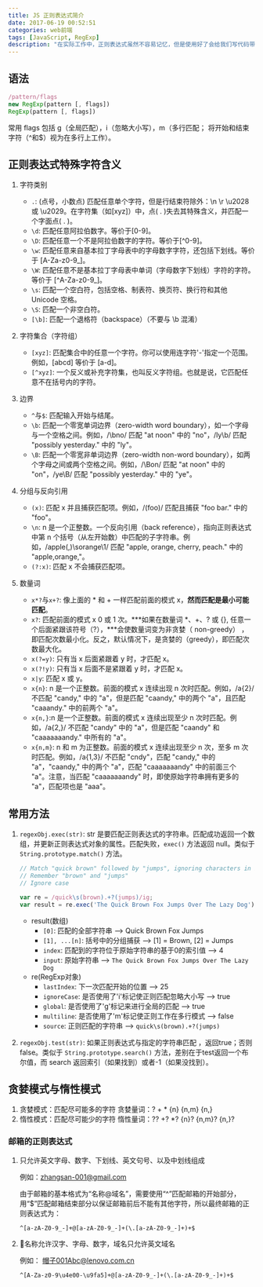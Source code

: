 ```yaml
---
title: JS 正则表达式简介
date: 2017-06-19 00:52:51
categories: web前端
tags: [JavaScript, RegExp]
description: "在实际工作中，正则表达式虽然不容易记忆，但是使用好了会给我们写代码带来莫大好处，这里简要介绍一下 JS 的正则表达式。"
---
```

## 语法

```js
/pattern/flags
new RegExp(pattern [, flags])
RegExp(pattern [, flags])
```

常用 flags 包括 g（全局匹配），i（忽略大小写），m（多行匹配； 将开始和结束字符（^和$）视为在多行上工作）。

## 正则表达式特殊字符含义

1. 字符类别

    - `.`: (点号，小数点) 匹配任意单个字符，但是行结束符除外：\n \r \u2028 或 \u2029。在字符集（如[xyz]）中，点( . )失去其特殊含义，并匹配一个字面点( . )。
    - `\d`: 匹配任意阿拉伯数字。等价于[0-9]。
    - `\D`: 匹配任意一个不是阿拉伯数字的字符。等价于[^0-9]。
    - `\w`: 匹配任意来自基本拉丁字母表中的字母数字字符，还包括下划线。等价于 [A-Za-z0-9_]。
    - `\W`: 匹配任意不是基本拉丁字母表中单词（字母数字下划线）字符的字符。等价于 [^A-Za-z0-9_]。
    - `\s`: 匹配一个空白符，包括空格、制表符、换页符、换行符和其他 Unicode 空格。
    - `\S`: 匹配一个非空白符。
    - `[\b]`: 匹配一个退格符（backspace）（不要与 \b 混淆）

2. 字符集合（字符组）

    - `[xyz]`: 匹配集合中的任意一个字符。你可以使用连字符'-'指定一个范围。例如，[abcd] 等价于 [a-d]。
    - `[^xyz]`: 一个反义或补充字符集，也叫反义字符组。也就是说，它匹配任意不在括号内的字符。

3. 边界

    - `^`与`$`: 匹配输入开始与结尾。
    - `\b`: 匹配一个零宽单词边界（zero-width word boundary），如一个字母与一个空格之间。例如，/\bno/ 匹配 "at noon" 中的 "no"，/ly\b/ 匹配 "possibly yesterday." 中的 "ly"。
    - `\B`: 匹配一个零宽非单词边界（zero-width non-word boundary），如两个字母之间或两个空格之间。例如，/\Bon/ 匹配 "at noon" 中的 "on"，/ye\B/ 匹配 "possibly yesterday." 中的 "ye"。

4. 分组与反向引用

    - `(x)`: 匹配 x 并且捕获匹配项。例如，/(foo)/ 匹配且捕获 "foo bar." 中的 "foo"。
    - `\n`: n 是一个正整数。一个反向引用（back reference），指向正则表达式中第 n 个括号（从左开始数）中匹配的子字符串。例如，/apple(,)\sorange\1/ 匹配 "apple, orange, cherry, peach." 中的 "apple,orange,"。
    - `(?:x)`: 匹配 x 不会捕获匹配项。

5. 数量词

    - `x*?`与`x+?`: 像上面的 * 和 + 一样匹配前面的模式 x，**然而匹配是最小可能匹配**。
    - `x?`: 匹配前面的模式 x 0 或 1 次。***如果在数量词 *、+、? 或 {}, 任意一个后面紧跟该符号（?），***会使数量词变为非贪婪（ non-greedy） ，即匹配次数最小化。反之，默认情况下，是贪婪的（greedy），即匹配次数最大化。
    - `x(?=y)`: 只有当 x 后面紧跟着 y 时，才匹配 x。
    - `x(?!y)`: 只有当 x 后面不是紧跟着 y 时，才匹配 x。
    - `x|y`: 匹配 x 或 y。
    - `x{n}`: n 是一个正整数。前面的模式 x 连续出现 n 次时匹配。例如，/a{2}/ 不匹配 "candy," 中的 "a"，但是匹配 "caandy," 中的两个 "a"，且匹配 "caaandy." 中的前两个 "a"。
    - `x{n,}`:n 是一个正整数。前面的模式 x 连续出现至少 n 次时匹配。例如，/a{2,}/ 不匹配 "candy" 中的 "a"，但是匹配 "caandy" 和 "caaaaaaandy." 中所有的 "a"。
    - `x{n,m}`: n 和 m 为正整数。前面的模式 x 连续出现至少 n 次，至多 m 次时匹配。例如，/a{1,3}/ 不匹配 "cndy"，匹配 "candy," 中的 "a"，"caandy," 中的两个 "a"，匹配 "caaaaaaandy" 中的前面三个 "a"。注意，当匹配 "caaaaaaandy" 时，即使原始字符串拥有更多的 "a"，匹配项也是 "aaa"。

## 常用方法

1. `regexObj.exec(str)`: str 是要匹配正则表达式的字符串。匹配成功返回一个数组，并更新正则表达式对象的属性。匹配失败，`exec()` 方法返回 null。类似于 `String.prototype.match()` 方法。

    ```js
    // Match "quick brown" followed by "jumps", ignoring characters in between
    // Remember "brown" and "jumps"
    // Ignore case

    var re = /quick\s(brown).+?(jumps)/ig;
    var result = re.exec('The Quick Brown Fox Jumps Over The Lazy Dog');
    ```

    - result(数组)
        - `[0]`: 匹配的全部字符串 --> Quick Brown Fox Jumps
        - `[1], ...[n]`: 括号中的分组捕获 --> [1] = Brown, [2] = Jumps
        - `index`: 匹配到的字符位于原始字符串的基于0的索引值 --> 4
        - `input`: 原始字符串 --> `The Quick Brown Fox Jumps Over The Lazy Dog`
    - re(RegExp对象)
        - `lastIndex`: 下一次匹配开始的位置 --> 25
        - `ignoreCase`: 是否使用了'i'标记使正则匹配忽略大小写 --> true
        - `global`: 是否使用了'g'标记来进行全局的匹配 --> true
        - `multiline`: 是否使用了'm'标记使正则工作在多行模式 --> false
        - `source`: 正则匹配的字符串 --> `quick\s(brown).+?(jumps)`

2. `regexObj.test(str)`: 如果正则表达式与指定的字符串匹配 ，返回true；否则false。类似于 `String.prototype.search()` 方法，差别在于test返回一个布尔值，而 search 返回索引（如果找到）或者-1（如果没找到）。

## 贪婪模式与惰性模式

1. 贪婪模式：匹配尽可能多的字符
    贪婪量词：?   +   *   {n}   {n,m}   {n,}
2. 惰性模式：匹配尽可能少的字符
    惰性量词：??   +?   *?   {n}?   {n,m}?   {n,}?

### 邮箱的正则表达式

1. 只允许英文字母、数字、下划线、英文句号、以及中划线组成

    例如：zhangsan-001@gmail.com

    由于邮箱的基本格式为“名称@域名”，需要使用“^”匹配邮箱的开始部分，用“$”匹配邮箱结束部分以保证邮箱前后不能有其他字符，所以最终邮箱的正则表达式为：

    `^[a-zA-Z0-9_-]+@[a-zA-Z0-9_-]+(\.[a-zA-Z0-9_-]+)+$`

2. 名称允许汉字、字母、数字，域名只允许英文域名

    例如： 帽子001Abc@lenovo.com.cn

    `^[A-Za-z0-9\u4e00-\u9fa5]+@[a-zA-Z0-9_-]+(\.[a-zA-Z0-9_-]+)+$`
